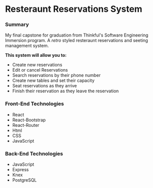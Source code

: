 # Resteraunt Reservations System  
### Summary  
My final capstone for graduation from Thinkful's Software Engineering Immersion program. A *retro* styled resteraunt reservations and seeting management system.  
  
**This system will allow you to:**  
* Create new reservations  
* Edit or cancel Reservations  
* Search reservations by their phone number  
* Create new tables and set their capacity  
* Seat reservations as they arrive  
* Finish their reservation as they leave the reservation  
  
### Front-End Technologies  
* React  
* React-Bootstrap  
* React-Router  
* Html  
* CSS  
* JavaScript  
  
### Back-End Technologies  
* JavaScript  
* Express  
* Knex  
* PostgreSQL  
